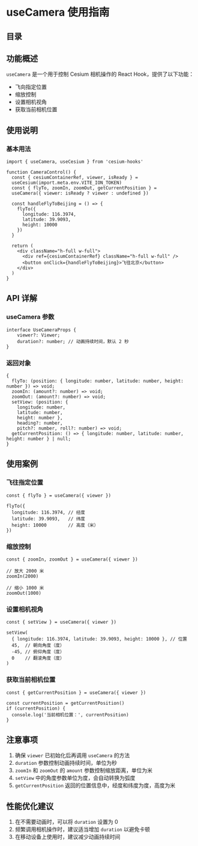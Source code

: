 # useCamera 使用指南

## 目录

## 功能概述

`useCamera` 是一个用于控制 Cesium 相机操作的 React Hook，提供了以下功能：

- 飞向指定位置
- 缩放控制
- 设置相机视角
- 获取当前相机位置

## 使用说明

### 基本用法

```tsx
import { useCamera, useCesium } from 'cesium-hooks'

function CameraControl() {
  const { cesiumContainerRef, viewer, isReady } = 
  useCesium(import.meta.env.VITE_ION_TOKEN)
  const { flyTo, zoomIn, zoomOut, getCurrentPosition } = 
  useCamera({ viewer: isReady ? viewer : undefined })

  const handleFlyToBeijing = () => {
    flyTo({
      longitude: 116.3974,
      latitude: 39.9093,
      height: 10000
    })
  }

  return (
    <div className="h-full w-full">
      <div ref={cesiumContainerRef} className="h-full w-full" />
      <button onClick={handleFlyToBeijing}>飞往北京</button>
    </div>
  )
}
```

## API 详解

### useCamera 参数

```tsx
interface UseCameraProps {
    viewer?: Viewer;
    duration?: number; // 动画持续时间，默认 2 秒
}
```

### 返回对象

```tsx
{
  flyTo: (position: { longitude: number, latitude: number, height: number }) => void;
  zoomIn: (amount?: number) => void;
  zoomOut: (amount?: number) => void;
  setView: (position: { 
    longitude: number, 
    latitude: number, 
    height: number }, 
    heading?: number, 
    pitch?: number, roll?: number) => void;
  getCurrentPosition: () => { longitude: number, latitude: number, height: number } | null;
}
```

## 使用案例

### 飞往指定位置

```tsx
const { flyTo } = useCamera({ viewer })

flyTo({
  longitude: 116.3974, // 经度
  latitude: 39.9093,   // 纬度
  height: 10000        // 高度（米）
})
```

### 缩放控制

```tsx
const { zoomIn, zoomOut } = useCamera({ viewer })

// 放大 2000 米
zoomIn(2000)

// 缩小 1000 米
zoomOut(1000)
```

### 设置相机视角

```tsx
const { setView } = useCamera({ viewer })

setView(
  { longitude: 116.3974, latitude: 39.9093, height: 10000 }, // 位置
  45,  // 朝向角度（度）
  -45, // 俯仰角度（度）
  0    // 翻滚角度（度）
)
```

### 获取当前相机位置

```tsx
const { getCurrentPosition } = useCamera({ viewer })

const currentPosition = getCurrentPosition()
if (currentPosition) {
  console.log('当前相机位置：', currentPosition)
}
```

## 注意事项

1. 确保 `viewer` 已初始化后再调用 `useCamera` 的方法
2. `duration` 参数控制动画持续时间，单位为秒
3. `zoomIn` 和 `zoomOut` 的 `amount` 参数控制缩放距离，单位为米
4. `setView` 中的角度参数单位为度，会自动转换为弧度
5. `getCurrentPosition` 返回的位置信息中，经度和纬度为度，高度为米

## 性能优化建议

1. 在不需要动画时，可以将 `duration` 设置为 0
2. 频繁调用相机操作时，建议适当增加 `duration` 以避免卡顿
3. 在移动设备上使用时，建议减少动画持续时间 
